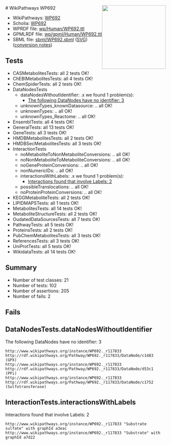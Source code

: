 <img style="float: right; width: 200px" src="../logo.png" />
# WikiPathways WP692

* WikiPathways: [WP692](https://identifiers.org/wikipathways:WP692)
* Scholia: [WP692](https://scholia.toolforge.org/wikipathways/WP692)
* WPRDF file: [wp/Human/WP692.ttl](../wp/Human/WP692.ttl)
* GPMLRDF file: [wp/gpml/Human/WP692.ttl](../wp/gpml/Human/WP692.ttl)
* SBML file: [sbml/WP692.sbml](../sbml/WP692.sbml) ([SVG](../sbml/WP692.svg)) ([conversion notes](../sbml/WP692.txt))

## Tests
* CASMetabolitesTests: all 2 tests OK!
* ChEBIMetabolitesTests: all 4 tests OK!
* ChemSpiderTests: all 2 tests OK!
* DataNodesTests
    * dataNodesWithoutIdentifier: .x we found 1 problem(s):
        * [The following DataNodes have no identifier: 3](#d2d32fa2)
    * unknownTypes_knownDatasource: .. all OK!
    * unknownTypes: .. all OK!
    * unknownTypes_Reactome: .. all OK!
* EnsemblTests: all 4 tests OK!
* GeneralTests: all 13 tests OK!
* GeneTests: all 3 tests OK!
* HMDBMetabolitesTests: all 2 tests OK!
* HMDBSecMetabolitesTests: all 3 tests OK!
* InteractionTests
    * noMetaboliteToNonMetaboliteConversions: .. all OK!
    * noNonMetaboliteToMetaboliteConversions: .. all OK!
    * noGeneProteinConversions: .. all OK!
    * nonNumericIDs: .. all OK!
    * interactionsWithLabels: .x we found 1 problem(s):
        * [Interactions found that involve Labels: 2](#630d2679)
    * possibleTranslocations: .. all OK!
    * noProteinProteinConversions: .. all OK!
* KEGGMetaboliteTests: all 2 tests OK!
* LIPIDMAPSTests: all 1 tests OK!
* MetabolitesTests: all 14 tests OK!
* MetaboliteStructureTests: all 2 tests OK!
* OudatedDataSourcesTests: all 7 tests OK!
* PathwayTests: all 5 tests OK!
* ProteinsTests: all 2 tests OK!
* PubChemMetabolitesTests: all 3 tests OK!
* ReferencesTests: all 3 tests OK!
* UniProtTests: all 5 tests OK!
* WikidataTests: all 14 tests OK!


## Summary

* Number of test classes: 21
* Number of tests: 102
* Number of assertions: 205
* Number of fails: 2

## Fails

<a name="d2d32fa2" />

## DataNodesTests.dataNodesWithoutIdentifier

The following DataNodes have no identifier: 3
```
http://www.wikipathways.org/instance/WP692._r117833 http://rdf.wikipathways.org/Pathway/WP692._r117833/DataNode/c1483 (GPX)
http://www.wikipathways.org/instance/WP692._r117833 http://rdf.wikipathways.org/Pathway/WP692._r117833/DataNode/d53c1 (PPi)
http://www.wikipathways.org/instance/WP692._r117833 http://rdf.wikipathways.org/Pathway/WP692._r117833/DataNode/c1752 (Sulfotransferase)
```

<a name="630d2679" />

## InteractionTests.interactionsWithLabels

Interactions found that involve Labels: 2
```
http://www.wikipathways.org/instance/WP692._r117833 "Substrate sulfate" with graphId a3eac
http://www.wikipathways.org/instance/WP692._r117833 "Substrate" with graphId a7d22
```

